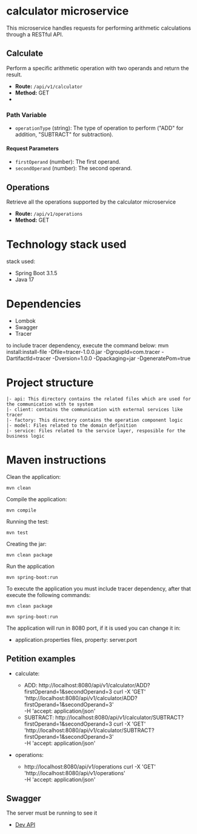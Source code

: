 # calculator microservice

This microservice handles requests for performing arithmetic calculations through a RESTful API.

## Calculate

Perform a specific arithmetic operation with two operands and return the result.

- **Route:** `/api/v1/calculator`
- **Method:** GET
- 
### Path Variable
- `operationType` (string): The type of operation to perform ("ADD" for addition, "SUBTRACT" for subtraction).
#### Request Parameters
- `firstOperand` (number): The first operand.
- `secondOperand` (number): The second operand.

## Operations
Retrieve all the operations supported by the calculator microservice

- **Route:** `/api/v1/operations`
- **Method:** GET

# Technology stack used

stack used: 

- Spring Boot 3.1.5
- Java 17

# Dependencies

- Lombok
- Swagger
- Tracer

to include tracer dependency, execute the command below:
mvn install:install-file -Dfile=<rute to tracer jar>tracer-1.0.0.jar -DgroupId=com.tracer -DartifactId=tracer -Dversion=1.0.0 -Dpackaging=jar -DgeneratePom=true

# Project structure
    |- api: This directory contains the related files which are used for the communication with te system
    |- client: contains the communication with external services like tracer
    |- factory: This directory contains the operation component logic
    |- model: Files related to the domain definition
    |- service: Files related to the service layer, resposible for the business logic

# Maven instructions

Clean the application:

    mvn clean

Compile the application: 

    mvn compile

Running the test: 

    mvn test

Creating the jar:

	mvn clean package

Run the application
    
    mvn spring-boot:run

To execute the application you must include tracer dependency, after that execute the following commands: 
    
    mvn clean package

    mvn spring-boot:run

The application will run in 8080 port, if it is used you can change it in: 
- application.properties files, property: server.port

## Petition examples
- calculate: 
  - ADD:  http://localhost:8080/api/v1/calculator/ADD?firstOperand=1&secondOperand=3
        curl -X 'GET' \
        'http://localhost:8080/api/v1/calculator/ADD?firstOperand=1&secondOperand=3' \
        -H 'accept: application/json'
  - SUBTRACT: http://localhost:8080/api/v1/calculator/SUBTRACT?firstOperand=1&secondOperand=3
        curl -X 'GET' \
        'http://localhost:8080/api/v1/calculator/SUBTRACT?firstOperand=1&secondOperand=3' \
        -H 'accept: application/json'

- operations: 
  - http://localhost:8080/api/v1/operations
    curl -X 'GET' \
    'http://localhost:8080/api/v1/operations' \
    -H 'accept: application/json'

## Swagger
The server must be running to see it
- [Dev API](http://localhost:8080/swagger-ui/index.html#/calculator-service/calculate)
